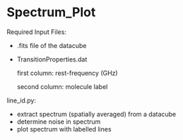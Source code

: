 # Spectrum_Plot
Required Input Files:
- .fits file of the datacube
- TransitionProperties.dat

    first column: rest-frequency (GHz)
    
    second column: molecule label
    

line_id.py:
- extract spectrum (spatially averaged) from a datacube
- determine noise in spectrum
- plot spectrum with labelled lines
